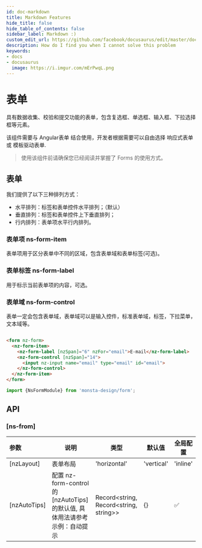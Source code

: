 ```yaml
---
id: doc-markdown
title: Markdown Features
hide_title: false
hide_table_of_contents: false
sidebar_label: Markdown :)
custom_edit_url: https://github.com/facebook/docusaurus/edit/master/docs/api-doc-markdown.md
description: How do I find you when I cannot solve this problem
keywords:
- docs
- docusaurus
  image: https://i.imgur.com/mErPwqL.png
---
```


# 表单

具有数据收集、校验和提交功能的表单，包含复选框、单选框、输入框、下拉选择框等元素。

该组件需要与 Angular表单 结合使用，开发者根据需要可以自由选择 响应式表单 或 模板驱动表单.

> 使用该组件前请确保您已经阅读并掌握了 Forms 的使用方式。

## 表单

我们提供了以下三种排列方式：

* 水平排列：标签和表单控件水平排列；（默认）
* 垂直排列：标签和表单控件上下垂直排列；
* 行内排列：表单项水平行内排列。

### 表单项 ns-form-item

表单项用于区分表单中不同的区域，包含表单域和表单标签(可选)。

### 表单标签 ns-form-label

用于标示当前表单项的内容，可选。

### 表单域 ns-form-control

表单一定会包含表单域，表单域可以是输入控件，标准表单域，标签，下拉菜单，文本域等。

```html

<form nz-form>
  <nz-form-item>
    <nz-form-label [nzSpan]="6" nzFor="email">E-mail</nz-form-label>
    <nz-form-control [nzSpan]="14">
      <input nz-input name="email" type="email" id="email">
    </nz-form-control>
  </nz-form-item>
</form>
```

```ts
import {NsFormModule} from 'monsta-design/form';
```

## API 

### [ns-from] 


参数 | 说明 | 类型 | 默认值 | 全局配置
:---|---|---|---|---
[nzLayout]	| 表单布局 | 	'horizontal' | 'vertical' | 'inline'|	'horizontal' |
[nzAutoTips]	| 配置 nz-form-control 的 [nzAutoTips] 的默认值, 具体用法请参考示例：自动提示 |	Record<string, Record<string, string>> |	{} |	✅


